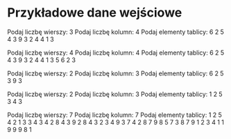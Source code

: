 # Przykładowe dane wejściowe


Podaj liczbę wierszy: 3
Podaj liczbę kolumn: 4
Podaj elementy tablicy:
6 2 5 4
3 9 3 2
4 4 1 3




Podaj liczbę wierszy: 4
Podaj liczbę kolumn: 4
Podaj elementy tablicy:
6 2 5 4
3 9 3 2
4 4 1 3
5 6 2 3



Podaj liczbę wierszy: 2
Podaj liczbę kolumn: 3
Podaj elementy tablicy:
6 2 5 
3 9 3 



Podaj liczbę wierszy: 2
Podaj liczbę kolumn: 3
Podaj elementy tablicy:
1 2 5 
3 4 3 

Podaj liczbę wierszy: 7
Podaj liczbę kolumn: 7
Podaj elementy tablicy:
1 2 5 4 2 1 3
3 4 3 4 2 8 4
3 9 2 8 4 3 2
3 4 9 3 7 4 2
8 7 9 8 5 7 3
8 7 9 1 2 3 4
1 1 9 9 9 8 1
